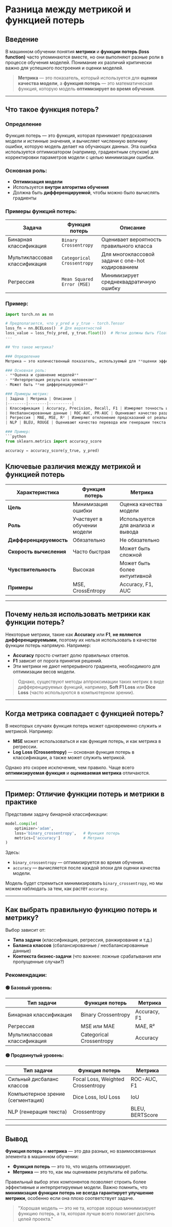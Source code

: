 # Разница между метрикой и функцией потерь

## Введение

В машинном обучении понятия **метрики** и **функции потерь (loss function)** часто упоминаются вместе, но они выполняют разные роли в процессе обучения моделей. Понимание их различий критически важно для успешного построения и оценки моделей.

> **Метрика** — это показатель, который используется для **оценки качества модели**, а **функция потерь** — это математическая функция, которую модель **оптимизирует во время обучения**.

---

## Что такое функция потерь?

### Определение
Функция потерь — это функция, которая принимает предсказания модели и истинные значения, и вычисляет численную величину ошибки, которую модель делает на обучающих данных. Эта ошибка используется оптимизатором (например, градиентным спуском) для корректировки параметров модели с целью минимизации ошибки.

### Основная роль:
- **Оптимизация модели**
- Используется **внутри алгоритма обучения**
- Должна быть **дифференцируемой**, чтобы можно было вычислять градиенты

### Примеры функций потерь:
| Задача | Функция потерь | Описание |
|--------|----------------|----------|
| Бинарная классификация | `Binary Crossentropy` | Оценивает вероятность правильного класса |
| Мультиклассовая классификация | `Categorical Crossentropy` | Для многоклассовой задачи с one-hot кодированием |
| Регрессия | `Mean Squared Error (MSE)` | Минимизирует среднеквадратичную ошибку |

### Пример:
```python
import torch.nn as nn

# Предполагается, что y_pred и y_true - torch.Tensor
loss_fn = nn.BCELoss()  # Для вероятностей
loss_value = loss_fn(y_pred, y_true.float())  # Метки должны быть float```
---

## Что такое метрика?

### Определение
Метрика — это количественный показатель, используемый для **оценки эффективности модели** на обучающих и тестовых данных. Метрики не влияют на процесс обучения модели напрямую — они нужны для интерпретации результатов и сравнения моделей.

### Основная роль:
- **Оценка и сравнение моделей**
- **Интерпретация результата человеком**
- Может быть **не дифференцируемой**

### Примеры метрик:
| Задача | Метрика | Описание |
|--------|--------|----------|
| Классификация | Accuracy, Precision, Recall, F1 | Измеряют точность и полноту предсказаний |
| Несбалансированные данные | ROC-AUC, PR-AUC | Оценивают качество разделения классов |
| Регрессия | MAE, MSE, R² | Измеряют отклонение предсказаний от реальных значений |
| NLP | BLEU, ROUGE | Оценивают качество перевода или генерации текста |

### Пример:
```python
from sklearn.metrics import accuracy_score

accuracy = accuracy_score(y_true, y_pred)
```


## Ключевые различия между метрикой и функцией потерь

| Характеристика        | Функция потерь                  | Метрика                           |
|-----------------------|----------------------------------|------------------------------------|
| **Цель**              | Минимизация ошибки             | Оценка качества модели            |
| **Роль**              | Участвует в обучении модели     | Используется для анализа и вывода |
| **Дифференцируемость**| Обязательно                     | Не обязательно                     |
| **Скорость вычисления**| Часто быстрая                   | Может быть сложной                |
| **Чувствительность**  | Высокая                         | Может быть более интуитивной      |
| **Примеры**           | MSE, CrossEntropy               | Accuracy, F1, AUC                 |

---

## Почему нельзя использовать метрики как функции потерь?

Некоторые метрики, такие как **Accuracy** или **F1**, **не являются дифференцируемыми**, поэтому их нельзя использовать в качестве функции потерь напрямую. Например:

- **Accuracy** просто считает долю правильных ответов.
- **F1** зависит от порога принятия решений.
- Эти метрики не дают непрерывного градиента, необходимого для оптимизации весов модели.

> Однако, существуют методы аппроксимации таких метрик в виде дифференцируемых функций, например, **Soft F1 Loss** или **Dice Loss** (часто используются в компьютерном зрении).

---

## Когда метрика совпадает с функцией потерь?

В некоторых случаях функция потерь может одновременно служить и метрикой. Например:

- **MSE** может использоваться и как функция потерь, и как метрика в регрессии.
- **Log Loss (Crossentropy)** — основная функция потерь в классификации, а также может служить метрикой.

Однако это скорее исключение, чем правило. Чаще всего **оптимизируемая функция** и **оцениваемая метрика** отличаются.

---

## Пример: Отличие функции потерь и метрики в практике

Представим задачу бинарной классификации:

```python
model.compile(
    optimizer='adam',
    loss='binary_crossentropy',   # Функция потерь
    metrics=['accuracy']          # Метрика
)
```

Здесь:
- `binary_crossentropy` — оптимизируется во время обучения.
- `accuracy` — вычисляется после каждой эпохи для оценки качества модели.

Модель будет стремиться минимизировать `binary_crossentropy`, но мы можем наблюдать за тем, как растёт `accuracy`.

---

## Как выбрать правильную функцию потерь и метрику?

Выбор зависит от:
- **Типа задачи** (классификация, регрессия, ранжирование и т.д.)
- **Баланса классов** (сбалансированные / несбалансированные данные)
- **Контекста бизнес-задачи** (что важнее: ложные срабатывания или пропущенные случаи?)

### Рекомендации:

#### 🟢 Базовый уровень:
| Тип задачи | Функция потерь | Метрика |
|------------|----------------|---------|
| Бинарная классификация | Binary Crossentropy | Accuracy, F1 |
| Регрессия | MSE или MAE | MAE, R² |
| Мультиклассовая классификация | Categorical Crossentropy | Accuracy |

#### 🟡 Продвинутый уровень:
| Тип задачи | Функция потерь | Метрика |
|------------|----------------|---------|
| Сильный дисбаланс классов | Focal Loss, Weighted Crossentropy | ROC-AUC, F1 |
| Компьютерное зрение (сегментация) | Dice Loss, IoU Loss | IoU |
| NLP (генерация текста) | Crossentropy | BLEU, BERTScore |

---

## Вывод

**Функция потерь** и **метрика** — это два разных, но взаимосвязанных элемента в машинном обучении:
- **Функция потерь** — это то, что модель оптимизирует.
- **Метрика** — это то, как мы оцениваем результаты её работы.

Правильный выбор этих компонентов позволяет строить более эффективные и интерпретируемые модели. Важно помнить, что **минимизация функции потерь не всегда гарантирует улучшение метрики**, особенно если она плохо соответствует задаче.

> "Хорошая модель — это не та, которая хорошо минимизирует функцию потерь, а та, которая лучше всего помогает достичь целей проекта."
